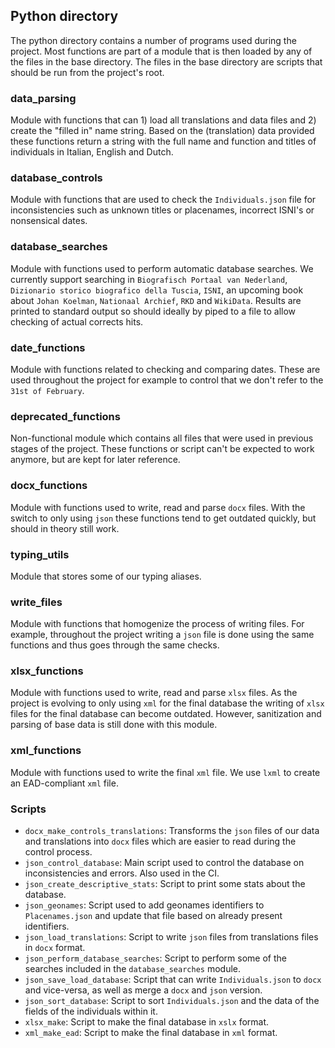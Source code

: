 ## Python directory

The python directory contains a number of programs used during the project. Most functions are part of a module that is then loaded by any of the files in the base directory. The files in the base directory are scripts that should be run from the project's root.

### data_parsing

Module with functions that can 1) load all translations and data files and 2) create the "filled in" name string. Based on the (translation) data provided these functions return a string with the full name and function and titles of individuals in Italian, English and Dutch.

### database_controls

Module with functions that are used to check the `Individuals.json` file for inconsistencies such as unknown titles or placenames, incorrect ISNI's or nonsensical dates.

### database_searches

Module with functions used to perform automatic database searches. We currently support searching in `Biografisch Portaal van Nederland`, `Dizionario storico biografico della Tuscia`, `ISNI`, an upcoming book about `Johan Koelman`, `Nationaal Archief`, `RKD` and `WikiData`. Results are printed to standard output so should ideally by piped to a file to allow checking of actual corrects hits.

### date_functions

Module with functions related to checking and comparing dates. These are used throughout the project for example to control that we don't refer to the `31st of February`.

### deprecated_functions

Non-functional module which contains all files that were used in previous stages of the project. These functions or script can't be expected to work anymore, but are kept for later reference.

### docx_functions

Module with functions used to write, read and parse `docx` files. With the switch to only using `json` these functions tend to get outdated quickly, but should in theory still work.

### typing_utils

Module that stores some of our typing aliases.

### write_files

Module with functions that homogenize the process of writing files. For example, throughout the project writing a `json` file is done using the same functions and thus goes through the same checks.

### xlsx_functions

Module with functions used to write, read and parse `xlsx` files. As the project is evolving to only using `xml` for the final database the writing of `xlsx` files for the final database can become outdated. However, sanitization and parsing of base data is still done with this module.

### xml_functions

Module with functions used to write the final `xml` file. We use `lxml` to create an EAD-compliant `xml` file.

### Scripts

- `docx_make_controls_translations`: Transforms the `json` files of our data and translations into `docx` files which are easier to read during the control process.
- `json_control_database`: Main script used to control the database on inconsistencies and errors. Also used in the CI.
- `json_create_descriptive_stats`: Script to print some stats about the database.
- `json_geonames`: Script used to add geonames identifiers to `Placenames.json` and update that file based on already present identifiers.
- `json_load_translations`: Script to write `json` files from translations files in `docx` format.
- `json_perform_database_searches`: Script to perform some of the searches included in the `database_searches` module.
- `json_save_load_database`: Script that can write `Individuals.json` to `docx` and vice-versa, as well as merge a `docx` and `json` version.
- `json_sort_database`: Script to sort `Individuals.json` and the data of the fields of the individuals within it.
- `xlsx_make`: Script to make the final database in `xslx` format.
- `xml_make_ead`: Script to make the final database in `xml` format.
